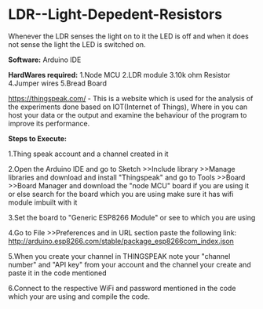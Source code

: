 # LDR--Light-Depedent-Resistors
Whenever the LDR senses the light on to it the LED is off and when it does not sense the light the LED is switched on.

**Software:** Arduino IDE

**HardWares required:**
1.Node MCU
2.LDR module
3.10k ohm Resistor
4.Jumper wires
5.Bread Board

https://thingspeak.com/ - This is a website which is used for the analysis of the experiments done based on IOT(Internet of Things), Where in you can host your data or the output and examine the behaviour of the program to improve its performance.

**Steps to Execute:**

1.Thing speak account and a channel created in it

2.Open the Arduino IDE and go to Sketch >>Include library >>Manage libraries and download and install "Thingspeak" and go to Tools >>Board >>Board Manager and download the "node MCU" board if you are using it or else search for the board which you are using make sure it has  wifi module imbuilt with it

3.Set the board to "Generic ESP8266 Module" or see to which you are using

4.Go to File >>Preferences and in URL section paste the following link:
    http://arduino.esp8266.com/stable/package_esp8266com_index.json

5.When you create your channel in THINGSPEAK note your "channel number" and "API key" from your account and the channel your create and paste it in the code mentioned

6.Connect to the respective WiFi and password mentioned in the code which your are using and compile the code.

